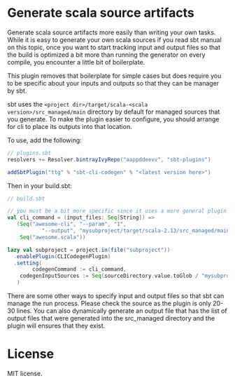 # Generate scala source artifacts

Generate scala source artifacts more easily than writing your
own tasks. While it is easy to generate your own scala sources
if you read sbt manual on this topic, once you want to start
tracking input and output files so that the build is optimized
a bit more than running the generator on every compile, you encounter
a little bit of boilerplate.

This plugin removes that boilerplate for simple cases but does
require you to be specific about your inputs and outputs so that
they can be manager by sbt.

sbt uses the `<project dir>/target/scala-<scala version>/src_managed/main`
directory by default for managed sources that you generate. To make
the plugin easier to configure, you should arrange for cli to 
place its outputs into that location.

To use, add the following:

```scala
// plugins.sbt
resolvers += Resolver.bintrayIvyRepo("aappddeevv", "sbt-plugins")

addSbtPlugin("ttg" % "sbt-cli-codegen" % "<latest version here>")
```

Then in your build.sbt:

```scala
// build.sbt

// you must be a bit more specific since it uses a more general plugin
val cli_command = (input_files: Seq[String]) =>
   (Seq("awesome-cli", "--param", "1", 
           "--output", "mysubproject/target/scala-2.13/src_managed/main/cli_codgen/awesome.scala"),
    Seq("awesome.scala"))

lazy val subproject = project.in(file("subproject"))
  .enablePlugin(CLICodegenPlugin)
  .setting(
        codegenCommand := cli_command,
  	codegenInputSources := Seq(sourceDirectory.value.toGlob / "mysubproject/src/main/awesome/*.awesome")
   )
```

There are some other ways to specify input and output files so that sbt can manage the run
process. Please check the source as the plugin is only 20-30 lines.
You can also dynamically generate an output file that has the list of output files that
were generated into the src_managed directory and the plugin will ensures that they exist.

# License

MIT license.
